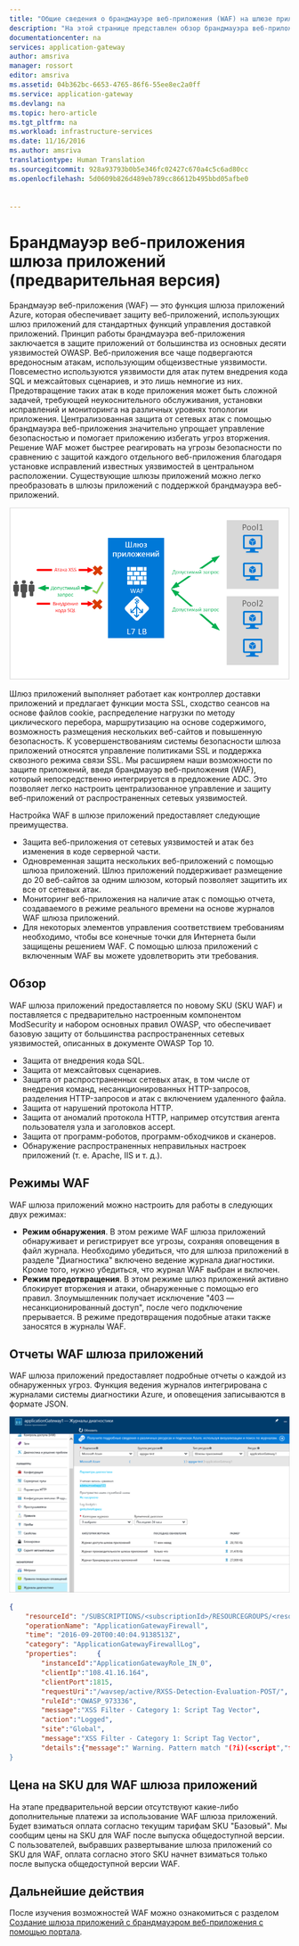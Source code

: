 ```yaml
---
title: "Общие сведения о брандмауэре веб-приложения (WAF) на шлюзе приложений | Документация Майкрософт"
description: "На этой странице представлен обзор брандмауэра веб-приложения на шлюзе приложений. "
documentationcenter: na
services: application-gateway
author: amsriva
manager: rossort
editor: amsriva
ms.assetid: 04b362bc-6653-4765-86f6-55ee8ec2a0ff
ms.service: application-gateway
ms.devlang: na
ms.topic: hero-article
ms.tgt_pltfrm: na
ms.workload: infrastructure-services
ms.date: 11/16/2016
ms.author: amsriva
translationtype: Human Translation
ms.sourcegitcommit: 928a93793b0b5e346fc02427c670a4c5c6ad80cc
ms.openlocfilehash: 5d0609b826d489eb789cc86612b495bbd05afbe0


---
```

# <a name="application-gateway-web-application-firewall-preview"></a>Брандмауэр веб-приложения шлюза приложений (предварительная версия)

Брандмауэр веб-приложения (WAF) — это функция шлюза приложений Azure, которая обеспечивает защиту веб-приложений, использующих шлюз приложений для стандартных функций управления доставкой приложений. Принцип работы брандмауэра веб-приложения заключается в защите приложений от большинства из основных десяти уязвимостей OWASP. Веб-приложения все чаще подвергаются вредоносным атакам, использующим общеизвестные уязвимости. Повсеместно используются уязвимости для атак путем внедрения кода SQL и межсайтовых сценариев, и это лишь немногие из них. Предотвращение таких атак в коде приложения может быть сложной задачей, требующей неукоснительного обслуживания, установки исправлений и мониторинга на различных уровнях топологии приложения. Централизованная защита от сетевых атак с помощью брандмауэра веб-приложения значительно упрощает управление безопасностью и помогает приложению избегать угроз вторжения. Решение WAF может быстрее реагировать на угрозы безопасности по сравнению с защитой каждого отдельного веб-приложения благодаря установке исправлений известных уязвимостей в центральном расположении. Существующие шлюзы приложений можно легко преобразовать в шлюзы приложений с поддержкой брандмауэра веб-приложений.

![imageURLroute](./media/application-gateway-webapplicationfirewall-overview/WAF1.png)

Шлюз приложений выполняет работает как контроллер доставки приложений и предлагает функции моста SSL, сходство сеансов на основе файлов cookie, распределение нагрузки по методу циклического перебора, маршрутизацию на основе содержимого, возможность размещения нескольких веб-сайтов и повышенную безопасность. К усовершенствованиям системы безопасности шлюза приложений относятся управление политиками SSL и поддержка сквозного режима связи SSL. Мы расширяем наши возможности по защите приложений, введя брандмауэр веб-приложения (WAF), который непосредственно интегрируется в предложение ADC. Это позволяет легко настроить централизованное управление и защиту веб-приложений от распространенных сетевых уязвимостей.

Настройка WAF в шлюзе приложений предоставляет следующие преимущества.

* Защита веб-приложения от сетевых уязвимостей и атак без изменения в коде серверной части.
* Одновременная защита нескольких веб-приложений с помощью шлюза приложений. Шлюз приложений поддерживает размещение до 20 веб-сайтов за одним шлюзом, который позволяет защитить их все от сетевых атак.
* Мониторинг веб-приложения на наличие атак с помощью отчета, создаваемого в режиме реального времени на основе журналов WAF шлюза приложений.
* Для некоторых элементов управления соответствием требованиям необходимо, чтобы все конечные точки для Интернета были защищены решением WAF. С помощью шлюза приложений с включенным WAF вы можете удовлетворить эти требования.

## <a name="overview"></a>Обзор

WAF шлюза приложений предоставляется по новому SKU (SKU WAF) и поставляется с предварительно настроенным компонентом ModSecurity и набором основных правил OWASP, что обеспечивает базовую защиту от большинства распространенных сетевых уязвимостей, описанных в документе OWASP Top 10.

* Защита от внедрения кода SQL.
* Защита от межсайтовых сценариев.
* Защита от распространенных сетевых атак, в том числе от внедрения команд, несанкционированных HTTP-запросов, разделения HTTP-запросов и атак с включением удаленного файла.
* Защита от нарушений протокола HTTP.
* Защита от аномалий протокола HTTP, например отсутствия агента пользователя узла и заголовков accept.
* Защита от программ-роботов, программ-обходчиков и сканеров.
* Обнаружение распространенных неправильных настроек приложений (т. е. Apache, IIS и т. д.).

## <a name="waf-modes"></a>Режимы WAF

WAF шлюза приложений можно настроить для работы в следующих двух режимах:

* **Режим обнаружения**. В этом режиме WAF шлюза приложений обнаруживает и регистрирует все угрозы, сохраняя оповещения в файл журнала. Необходимо убедиться, что для шлюза приложений в разделе "Диагностика" включено ведение журнала диагностики. Кроме того, нужно убедиться, что журнал WAF выбран и включен.
* **Режим предотвращения**. В этом режиме шлюз приложений активно блокирует вторжения и атаки, обнаруженные с помощью его правил. Злоумышленник получает исключение "403 — несанкционированный доступ", после чего подключение прерывается. В режиме предотвращения подобные атаки также заносятся в журналы WAF.

## <a name="application-gateway-waf-reports"></a>Отчеты WAF шлюза приложений

WAF шлюза приложений предоставляет подробные отчеты о каждой из обнаруженных угроз. Функция ведения журналов интегрирована с журналами системы диагностики Azure, и оповещения записываются в формате JSON.

![imageURLroute](./media/application-gateway-webapplicationfirewall-overview/waf2.png)

```json
{
    "resourceId": "/SUBSCRIPTIONS/<subscriptionId>/RESOURCEGROUPS/<resourceGroupName>/PROVIDERS/MICROSOFT.NETWORK/APPLICATIONGATEWAYS/<applicationGatewayName>",
    "operationName": "ApplicationGatewayFirewall",
    "time": "2016-09-20T00:40:04.9138513Z",
    "category": "ApplicationGatewayFirewallLog",
    "properties":     {
        "instanceId":"ApplicationGatewayRole_IN_0",
        "clientIp":"108.41.16.164",
        "clientPort":1815,
        "requestUri":"/wavsep/active/RXSS-Detection-Evaluation-POST/",
        "ruleId":"OWASP_973336",
        "message":"XSS Filter - Category 1: Script Tag Vector",
        "action":"Logged",
        "site":"Global",
        "message":"XSS Filter - Category 1: Script Tag Vector",
        "details":{"message":" Warning. Pattern match "(?i)(<script","file":"/owasp_crs/base_rules/modsecurity_crs_41_xss_attacks.conf","line":"14"}}
}
```

## <a name="application-gateway-waf-sku-pricing"></a>Цена на SKU для WAF шлюза приложений

На этапе предварительной версии отсутствуют какие-либо дополнительные платежи за использование WAF шлюза приложений. Будет взиматься оплата согласно текущим тарифам SKU "Базовый". Мы сообщим цены на SKU для WAF после выпуска общедоступной версии. С пользователей, выбравших развертывание шлюза приложений со SKU для WAF, оплата согласно этого SKU начнет взиматься только после выпуска общедоступной версии WAF.

## <a name="next-steps"></a>Дальнейшие действия

После изучения возможностей WAF можно ознакомиться с разделом [Создание шлюза приложений с брандмауэром веб-приложения с помощью портала](application-gateway-web-application-firewall-portal.md).




<!--HONumber=Nov16_HO3-->


